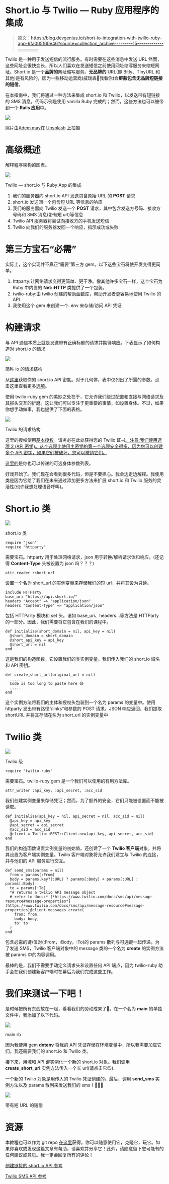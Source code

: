 # Short.io 与 Twilio — Ruby 应用程序的集成

> 原文：<https://blog.devgenius.io/short-io-integration-with-twilio-ruby-app-6fa005f60e46?source=collection_archive---------15----------------------->

Twilio 是一种用于发送短信的流行服务。有时需要在这些消息中发送 URL 然而，这些网址会很快变长，所以人们喜欢在发送短信之前使用网址缩写服务来缩短网址。Short.io 是一个**品牌的**网址缩写服务。**无品牌的** URL(即 Bitly、TinyURL 和其他)是有风险的，因为一些移动运营商(威瑞森👀我看你)会**屏蔽包含无品牌短链接的短信**。

在本指南中，我们将通过一种方法来集成 short.io 和 Twilio，以发送带有短链接的 SMS 消息。代码示例是使用 vanilla Ruby 完成的；然而，这些方法也可以被带到一个 **Rails 应用**中。

![](img/ce66c3e5dc45343d6be11e7b5e542c9a.png)

照片由[Adem may](https://unsplash.com/@ademay?utm_source=medium&utm_medium=referral)在 [Unsplash](https://unsplash.com?utm_source=medium&utm_medium=referral) 上拍摄

# **高级概述**

解释程序架构的图表。

![](img/cc7a417286d936e1dae10d2e8fff46ce.png)

Twilio — short.io 与 Ruby App 的集成

1.  我们的服务器向 short.io API 发送包含原始 URL 的 **POST** 请求
2.  short.io 发送回一个包含短 URL 等信息的响应
3.  我们的服务器向 Twilio 发送一个 **POST** 请求，其中包含发送方号码、接收方号码和 SMS 消息(带有短 url)等信息
4.  Twilio API 服务器将尝试向接收方的手机发送短信
5.  Twilio 向我们的服务器发回一个响应，指示成功或失败

# **第三方宝石“必需”**

实际上，这个实现并不真正“需要”第三方 gem。以下这些宝石将使开发变得更简单。

1.  httparty:让网络请求变得更简单、更干净。像其他许多宝石一样，这个宝石为 Ruby 中内置的 **Net::HTTP** 类提供了一个包装。
2.  twilio-ruby:由 twilio 创建的帮助函数库，帮助开发者更容易地使用 Twilio 的 API
3.  我使用这个 gem 来创建一个. env 来存储/访问 API 凭证

# **构建请求**

与 API 通信本质上就是发送带有正确标题的请求并期待响应。下表显示了如何构造对 short.io 的请求

![](img/7df6c8efaefce047f97476891229f7ce.png)

简称 io 的请求结构

从[这里](https://developers.short.io/docs/cre)获取你的 short.io API 密匙。对于几何体，表中仅列出了所需的参数。点击这里查看更多[选项](https://developers.short.io/reference/linkspost)。

使用 twilio-ruby gem 的美妙之处在于，它允许我们绕过配置和直接与网络请求及其报头交互的折磨。这让我们可以专注于更重要的事情，如设置身体。不过，如果你想手动做事，我也提供了下面的表格。

![](img/698184c4759fb9d193ea941af3752d6a.png)

Twilio 的请求结构

这里的授权使用[基本授权](https://en.wikipedia.org/wiki/Basic_access_authentication)。请务必在此处获得您的 Twilio 证书[。注意:我们使用选项 2 (API 密钥)。这个选项比使用主密钥的第一个选项安全得多，因为您可以创建多个 API 密钥，如果它们被破坏，您可以撤销它们。](https://www.twilio.com/docs/usage/requests-to-twilio#credentials)

[这里的](https://www.twilio.com/docs/sms/api/message-resource#create-a-message-resource)是你也可以传递的可选身体参数列表。

好戏开始了。我们现在会看到很多代码，但是不要担心。我会边走边解释。我使用类是因为它给了我们在未来通过添加更多方法来扩展 short.io 和 Twilio 服务的灵活性(也许我想处理语音呼叫)。

# **Short.io 类**

![](img/a5d1a3139ae6f8f4f6b0923fbac3bc05.png)

short.io 类

```
require "json"
require "httparty"
```

需要宝石。httparty 用于处理网络请求，json 用于转换/解析请求体和响应。(还记得 **Content-Type** 头被设置为 json 吗？？？)

```
attr_reader :short_url
```

设置一个名为 short_url 的实例变量来存储我们的短 url，并将其设为只读。

```
include HTTParty
base_uri "https://api.short.io/"
headers "Accept" => "application/json"
headers "Content-Type" => "application/json"
```

包括 HTTParty 模块和 set 头。诸如 base_uri、headers…等方法是 HTTParty 的一部分。因此，我们需要将它包含在我们的课程中。

```
def initialize(short_domain = nil, api_key = nil)
  @short_domain = short_domain
  @short_api_key = api_key
  @short_url = nil
end
```

这是我们的构造函数，它设置我们的类实例变量。我们传入我们的 short.io 域名和 API 密钥。

```
def create_short_url(original_url = nil)
  .....  
  Code is too long to paste here 😅
  .....
end
```

这个实例方法将我们的主体和授权头包装到一个名为 params 的变量中。使用 httparty 发出带有路径“/links”和参数的 POST 请求。JSON 响应返回，我们提取 shortURL 并将其存储在名为 short_url 的实例变量中

# **Twilio 类**

![](img/9138c960175d1f61d0fbbcaf2ce2e614.png)

Twilio 级

```
require "twilio-ruby"
```

需要宝石。twilio-ruby gem 是一个我们可以使用的有用方法库。

```
attr_writer :api_key, :api_secret, :acc_sid
```

我们创建实例变量来存储凭证；然而，为了额外的安全，它们只能被设置而不能被读取。

```
def initialize(api_key = nil, api_secret = nil, acc_sid = nil)
  @api_key = api_key
  @api_secret = api_secret
  @acc_sid = acc_sid
  @client = Twilio::REST::Client.new(api_key, api_secret, acc_sid)
end
```

我们的构造函数设置实例变量的初始值。还创建了一个 **Twilio 客户端**对象，并将其设置为客户端实例变量。Twilio 客户端对象将允许我们建立与 Twilio 的连接，并与他们的 API 服务进行交互。

```
def send_sms(params = nil)
  from = params[:From]
  body = params.key?(:URL) ? params[:Body] + params[:URL] : params[:Body]
  to = params[:To]
  *# returns a twilio API message object
  # refer to docs:* [*https://www.twilio.com/docs/sms/api/message-  resource#message-properties*](https://www.twilio.com/docs/sms/api/message-resource#message-properties)@client.messages.create(
    from: from,
    body: body,
    to: to
  )
end
```

包含必需的键/值对(:From，:Body，:To)的 params 散列与可选键一起传递。为了发送 SMS，Twilio 客户端对象中的 message 类的一个名为 **create** 的实例方法被 params 中的内容调用。

最棒的是，我们不需要手动定义请求头和设置任何 API 端点，因为 twilio-ruby 助手会在我们创建新客户端时在幕后为我们完成这些工作。

# **我们来测试一下吧！**

是时候把所有东西放在一起，看看我们的劳动成果了🍇。在一个名为 **main** 的单独文件中，我添加了以下代码。

![](img/c24728ee2b31b7b876d69020fb87576c.png)

main.rb

因为我使用 gem **dotenv** 将我的 API 凭证存储在环境变量中，所以我需要加载它们。我还需要我们的 short.io 和 Twilio 类。

接下来，用域和 API 键实例化一个新的 short.io 对象。我们调用 **create_short_url** 实例方法传入一个长 url(请点击它😉).

一个新的 Twilio 对象是用传入的 Twilio 凭证创建的。最后，调用 **send_sms** 实例方法以及 params 散列来发送我们的 sms！🥳🥳🥳

![](img/1a2d96776f5ae7149e20520dc50ab474.png)

带有短 URL 的短信

# 资源

本教程也可以作为 git repo [在这里](https://github.com/xihai01/twilio-short.io-integration-ruby)获得。你可以随意使用它，克隆它，玩它。如果你喜欢或发现这篇文章有帮助，请喜欢并分享它！此外，请随意留下您可能有的任何建议或意见。我一定会回复所有的评论！

[创建链接的 short.io API 参考](https://developers.short.io/reference/linkspost)

[Twilio SMS API 参考](https://www.twilio.com/docs/sms/api/message-resource#message-properties)